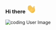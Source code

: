 ### Hi there <img src="https://raw.githubusercontent.com/achrafreyani/achrafreyani/master/icons/wave.gif" width="30px">

<img alt="coding User Image" src="https://raw.githubusercontent.com/achrafreyani/achrafreyani/master/icons/minnie.gif" width="200px" />

